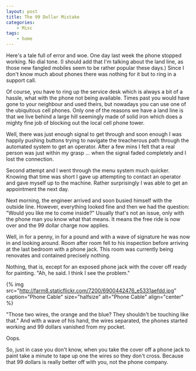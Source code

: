 ```yaml
---
layout: post
title: The 99 Dollar Mistake
categories:
    - Misc
tags:
    - home
---
```


Here's a tale full of error and woe. One day last week the phone stopped working. No dial tone. (I should add that I'm talking about the land line, as those new fangled mobiles seem to be rather popular these days.) Since I don't know much about phones there was nothing for it but to ring in a support call.

Of course, you have to ring up the service desk which is always a bit of a hassle, what with the phone not being available. Times past you would have gone to your neighbour and used theirs, but nowadays you can use one of the ubiquitous cell phones. Only one of the reasons we have a land line is that we live behind a large hill seemingly made of solid iron which does a mighty fine job of blocking out the local cell phone tower.

Well, there was just enough signal to get through and soon enough I was happily pushing buttons trying to navigate the treacherous path through the automated system to get an operator. After a few mins I felt that a real person was just within my grasp ... when the signal faded completely and I lost the connection.

Second attempt and I went through the menu system much quicker. Knowing that time was short I gave up attempting to contact an operator and gave myself up to the machine. Rather surprisingly I was able to get an appointment the next day.

Next morning, the engineer arrived and soon busied himself with the outside line. However, everything looked fine and then we had the question: "Would you like me to come inside?" Usually that's not an issue, only with the phone man you know what that means. It means the free ride is now over and the 99 dollar charge now applies.

Well, in for a penny, in for a pound and with a wave of signature he was now in and looking around. Room after room fell to his inspection before arriving at the last bedroom with a phone jack. This room was currently being renovates and contained precisely nothing.

Nothing, that is, except for an exposed phone jack with the cover off ready for painting.  "Ah, he said. I think I see the problem."

{% img src="http://farm8.staticflickr.com/7200/6900442476_e5331aefdd.jpg" caption="Phone Cable" size="halfsize" alt="Phone Cable" align="center" %}

"Those two wires, the orange and the blue? They shouldn't be touching like that." And with a wave of his hand, the wires separated, the phones started working and 99 dollars vanished from my pocket.

Oops.

So, just in case you don't know, when you take the cover off a phone jack to paint take a minute to tape up one the wires so they don't cross. Because that 99 dollars is really better off with you, not the phone company.
 			